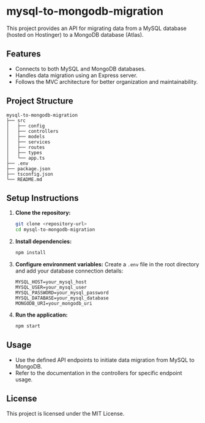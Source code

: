 # mysql-to-mongodb-migration

This project provides an API for migrating data from a MySQL database (hosted on Hostinger) to a MongoDB database (Atlas). 

## Features

- Connects to both MySQL and MongoDB databases.
- Handles data migration using an Express server.
- Follows the MVC architecture for better organization and maintainability.

## Project Structure

```
mysql-to-mongodb-migration
├── src
│   ├── config
│   ├── controllers
│   ├── models
│   ├── services
│   ├── routes
│   ├── types
│   └── app.ts
├── .env
├── package.json
├── tsconfig.json
└── README.md
```

## Setup Instructions

1. **Clone the repository:**
   ```bash
   git clone <repository-url>
   cd mysql-to-mongodb-migration
   ```

2. **Install dependencies:**
   ```bash
   npm install
   ```

3. **Configure environment variables:**
   Create a `.env` file in the root directory and add your database connection details:
   ```
   MYSQL_HOST=your_mysql_host
   MYSQL_USER=your_mysql_user
   MYSQL_PASSWORD=your_mysql_password
   MYSQL_DATABASE=your_mysql_database
   MONGODB_URI=your_mongodb_uri
   ```

4. **Run the application:**
   ```bash
   npm start
   ```

## Usage

- Use the defined API endpoints to initiate data migration from MySQL to MongoDB.
- Refer to the documentation in the controllers for specific endpoint usage.

## License

This project is licensed under the MIT License.